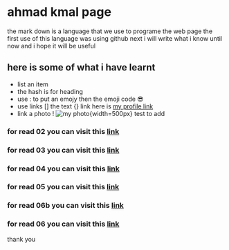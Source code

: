 # ahmad kmal page
the mark down is a language that we use to programe the web page 
the first use of this language was using github
next i will write what i know until now and i hope it will be useful

## here is some of what i have learnt 
 * list an item 
 * the hash is for heading
 * use : to put an emojy then the emoji code :sunglasses:
 * use links [] the text {} link 
here is [my profile link](https://github.com/ahmadkmal)
 * link a photo !
![my photo](https://scontent.famm3-1.fna.fbcdn.net/v/t1.0-9/76638483_10219918505896882_4825513838591868928_n.jpg?_nc_cat=110&_nc_eui2=AeFyFkYDFf5GLyy_98Xm-DXCziOe4ad3iq3d-XmKUPt5CY-m4gc7Bv2x0R52RbKRyItqyD25_yX5Ub7UbqAQxX6P4TUFBM7Fa6WMI4UwOHbyAQ&_nc_ohc=Ig2xOG0CHbEAX-z6KLg&_nc_ht=scontent.famm3-1.fna&oh=a01cb726c86f1a1e8410d75c3d43d0f8&oe=5ED78534){width=500px}
test to add
### for read 02 you can visit this [link](https://ahmadkmal.github.io/learning-journal/read)
### for read 03 you can visit this [link](https://ahmadkmal.github.io/learning-journal/read3)
### for read 04 you can visit this [link](https://ahmadkmal.github.io/learning-journal/read4)
### for read 05 you can visit this [link](https://ahmadkmal.github.io/learning-journal/read5)
### for read 06b you can visit this [link](https://ahmadkmal.github.io/learning-journal/read6b)
### for read 06 you can visit this [link](https://ahmadkmal.github.io/learning-journal/read6)
thank you
